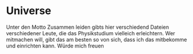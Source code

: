 # Universe
Unter den Motto Zusammen leiden gibts hier verschiedend Dateien verschiedener Leute, 
die das Physikstudium vielleich erleichtern.
Wer mitmachen will, gibt das am besten so von sich, dass ich das mitbekomme und einrichten kann.
Würde mich freuen 
